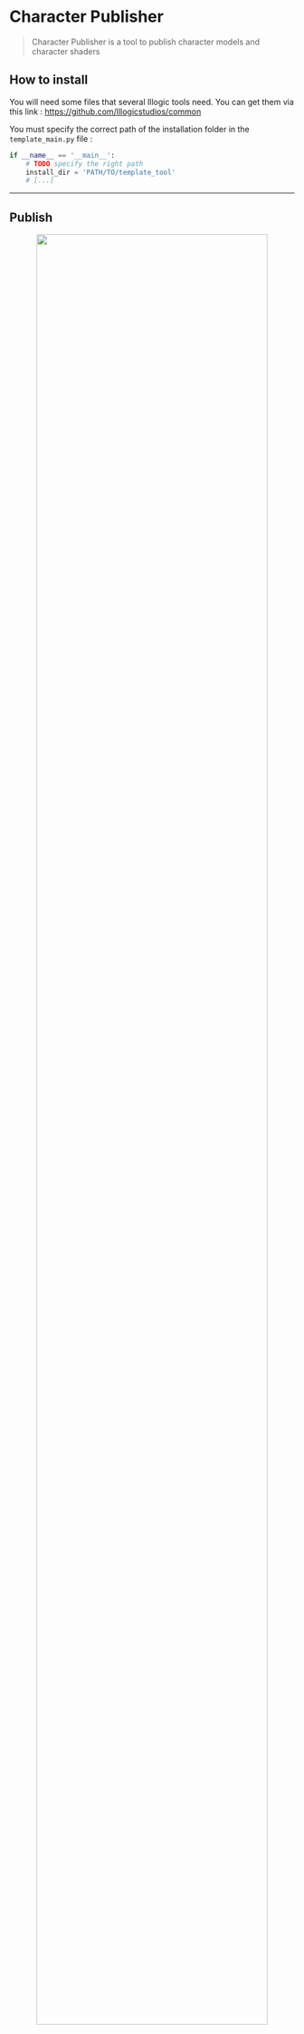 # Character Publisher

> Character Publisher is a tool to publish character models and character shaders

## How to install

You will need some files that several Illogic tools need. You can get them via this link :
https://github.com/Illogicstudios/common

You must specify the correct path of the installation folder in the ```template_main.py``` file :
```python
if __name__ == '__main__':
    # TODO specify the right path
    install_dir = 'PATH/TO/template_tool'
    # [...]
```

---

## Publish

<div align="center">
  <span>
    <img src="https://user-images.githubusercontent.com/117286626/232508535-825355c9-a3cc-4586-af6a-ed8be39197f3.png" width=90%>
  </span>
  <p weight="bold">User interface of the Character Publisher</p>
  <br/>
</div>

You can publish the model of the character and/or the look of it. You can also publish additional looks by specifying
a look name.
